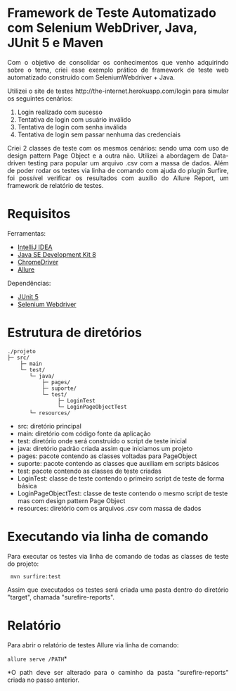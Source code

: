# Framework de Teste Automatizado com Selenium WebDriver, Java, JUnit 5 e Maven

<p align="justify"> Com o objetivo de consolidar os conhecimentos que venho adquirindo sobre o tema, criei esse exemplo prático
de framework de teste web automatizado construído com SeleniumWebdriver + Java. </p>

<p align="justify"> Utilizei o site de testes http://the-internet.herokuapp.com/login para simular os seguintes cenários: </p>

1. Login realizado com sucesso
2. Tentativa de login com usuário inválido
3. Tentativa de login com senha inválida
4. Tentativa de login sem passar nenhuma das credenciais

<p align="justify"> Criei 2 classes de teste com os mesmos cenários: sendo uma com
uso de design pattern Page Object e a outra não. Utilizei a abordagem de Data-driven testing para
popular um arquivo .csv com a massa de dados. Além de poder rodar os testes via linha de comando com ajuda do plugin
Surfire, foi possível verificar os resultados com auxílio do Allure Report, um framework de relatório de testes. </p> 

# Requisitos

Ferramentas:
- [IntelliJ IDEA](https://www.jetbrains.com/idea/download)
- [Java SE Development Kit 8](http://www.oracle.com/technetwork/pt/java/javase/downloads/jdk8-downloads-2133151.html)
- [ChromeDriver](https://sites.google.com/a/chromium.org/chromedriver/downloads)
- [Allure](https://github.com/allure-framework/allure2/releases/tag/2.13.8)

Dependências:
- [JUnit 5](https://mvnrepository.com/artifact/org.junit.jupiter/junit-jupiter-api/5.7.0)
- [Selenium Webdriver](https://mvnrepository.com/artifact/org.seleniumhq.selenium/selenium-java/3.141.59)

# Estrutura de diretórios

```
./projeto
├─ src/
    ├─ main
    └─ test/
       └─ java/
           ├─ pages/
           ├─ suporte/
           └─ test/
                ├─ LoginTest
                └─ LoginPageObjectTest
       └─ resources/
```


- src: diretório principal
- main: diretório com código fonte da aplicação
- test: diretório onde será construído o script de teste inicial
- java: diretório padrão criada assim que iniciamos um projeto
- pages: pacote contendo as classes voltadas para PageObject
- suporte: pacote contendo as classes que auxiliam em scripts básicos
- test: pacote contendo as classes de teste criadas
- LoginTest: classe de teste contendo o primeiro script de teste de forma básica
- LoginPageObjectTest: classe de teste contendo o mesmo script de teste mas com design pattern Page Object
- resources: diretório com os arquivos .csv com massa de dados

# Executando via linha de comando
<p align="justify"> Para executar os testes via linha de comando de todas as classes de teste do projeto: </p>

` mvn surfire:test`

<p align="justify"> Assim que executados os testes será criada uma pasta dentro do diretório "target", chamada "surefire-reports". </p>

# Relatório
<p align="justify"> Para abrir o relatório de testes Allure via linha de comando: </p>

`allure serve /PATH`*

<p align="justify"> *O path deve ser alterado para o caminho da pasta "surefire-reports" criada no passo anterior. </p>
